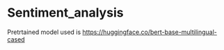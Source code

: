 # Sentiment_analysis

Pretrtained model used is https://huggingface.co/bert-base-multilingual-cased
